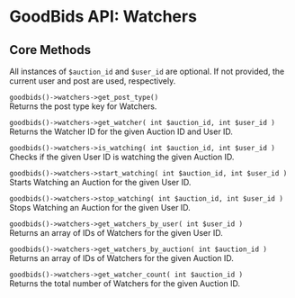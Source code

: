 # GoodBids API: Watchers

## Core Methods

All instances of `$auction_id` and `$user_id` are optional. If not provided, the current user and post are used, respectively.

`goodbids()->watchers->get_post_type()`  
Returns the post type key for Watchers.  

`goodbids()->watchers->get_watcher( int $auction_id, int $user_id )`  
Returns the Watcher ID for the given Auction ID and User ID.  

`goodbids()->watchers->is_watching( int $auction_id, int $user_id )`  
Checks if the given User ID is watching the given Auction ID.  

`goodbids()->watchers->start_watching( int $auction_id, int $user_id )`  
Starts Watching an Auction for the given User ID.  

`goodbids()->watchers->stop_watching( int $auction_id, int $user_id )`  
Stops Watching an Auction for the given User ID.  

`goodbids()->watchers->get_watchers_by_user( int $user_id )`  
Returns an array of IDs of Watchers for the given User ID.  

`goodbids()->watchers->get_watchers_by_auction( int $auction_id )`  
Returns an array of IDs of Watchers for the given Auction ID.  

`goodbids()->watchers->get_watcher_count( int $auction_id )`  
Returns the total number of Watchers for the given Auction ID.  

